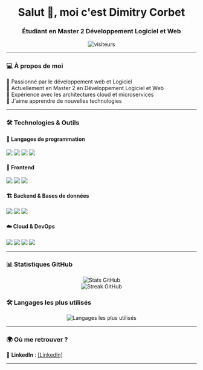 <h1 align="center">Salut 👋, moi c'est Dimitry Corbet</h1>
<h3 align="center">Étudiant en Master 2 Développement Logiciel et Web</h3>

<p align="center">
  <img src="https://komarev.com/ghpvc/?username=MitryDim&label=Profile%20views&color=0e75b6&style=flat" alt="visiteurs" />
</p>

---

### 💻 À propos de moi  
🔹 Passionné par le développement web et Logiciel  
🔹 Actuellement en Master 2 en Développement Logiciel et Web  
🔹 Expérience avec les architectures cloud et microservices  
🔹 J'aime apprendre de nouvelles technologies 

---

### 🛠️ Technologies & Outils  

#### 📌 Langages de programmation  
<p align="left">
  <img src="https://img.shields.io/badge/JavaScript-F7DF1E?style=for-the-badge&logo=javascript&logoColor=black" />
  <img src="https://img.shields.io/badge/TypeScript-007ACC?style=for-the-badge&logo=typescript&logoColor=white" />
  <img src="https://img.shields.io/badge/PHP-777BB4?style=for-the-badge&logo=php&logoColor=white" />
  <img src="https://img.shields.io/badge/Node.js-339933?style=for-the-badge&logo=node.js&logoColor=white" />
</p>

#### 🎨 Frontend  
<p align="left">
  <img src="https://img.shields.io/badge/ReactJS-61DAFB?style=for-the-badge&logo=react&logoColor=black" />
  <img src="https://img.shields.io/badge/React%20Native-61DAFB?style=for-the-badge&logo=react&logoColor=black" />
  <img src="https://img.shields.io/badge/Next.js-000000?style=for-the-badge&logo=next.js&logoColor=white" />
</p>

#### 🏗️ Backend & Bases de données  
<p align="left">
  <img src="https://img.shields.io/badge/PHP-777BB4?style=for-the-badge&logo=php&logoColor=white" />
  <img src="https://img.shields.io/badge/MariaDB-003545?style=for-the-badge&logo=mariadb&logoColor=white" />
  <img src="https://img.shields.io/badge/DynamoDB-4053D6?style=for-the-badge&logo=amazondynamodb&logoColor=white" />
</p>

#### ☁️ Cloud & DevOps  
<p align="left">
  <img src="https://img.shields.io/badge/Azure-0078D4?style=for-the-badge&logo=microsoft-azure&logoColor=white" />
  <img src="https://img.shields.io/badge/Docker-2496ED?style=for-the-badge&logo=docker&logoColor=white" />
  <img src="https://img.shields.io/badge/Kubernetes-326CE5?style=for-the-badge&logo=kubernetes&logoColor=white" />
  <img src="https://img.shields.io/badge/CDKTF-4F12AC?style=for-the-badge&logo=terraform&logoColor=white" />
</p>

---

### 📊 Statistiques GitHub  
<p align="center">
  <img src="https://github-readme-stats.vercel.app/api?username=MitryDim&show_icons=true&theme=radical" alt="Stats GitHub" />
  <br />
  <img src="https://github-readme-streak-stats.herokuapp.com/?user=MitryDim&theme=radical" alt="Streak GitHub" />
</p>

### 🛠️ Langages les plus utilisés  
<p align="center">
  <img src="https://github-readme-stats.vercel.app/api/top-langs/?username=MitryDim&layout=compact&theme=radical" alt="Langages les plus utilisés" />
</p>


---

### 🌍 Où me retrouver ?  
💼 **LinkedIn** : [[LinkedIn]  ](https://fr.linkedin.com/in/dimitry-corbet-200800151)

---
 

